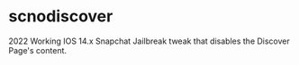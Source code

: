# scnodiscover
2022 Working IOS 14.x Snapchat Jailbreak tweak that disables the Discover Page's content.

